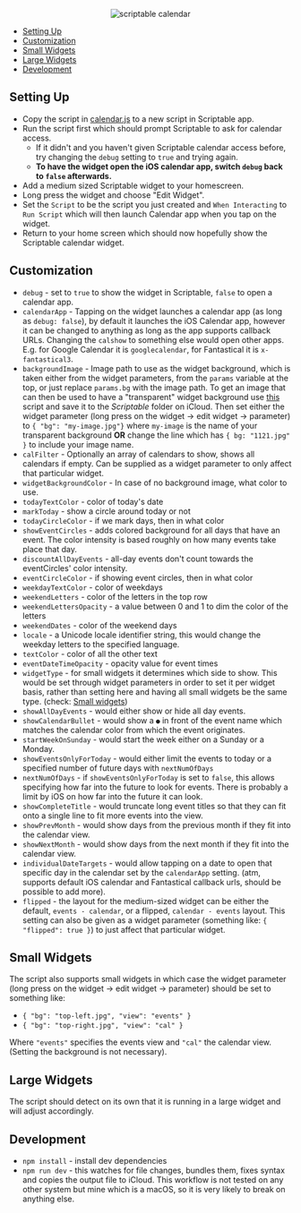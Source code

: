 <p align="center" >
    <img alt="scriptable calendar" src ="./assets/scriptable-calendar-widget.jpg">
</p>

- [Setting Up](#setting-up)
- [Customization](#customization)
- [Small Widgets](#small-widgets)
- [Large Widgets](#large-widgets)
- [Development](#development)

## Setting Up

- Copy the script in [calendar.js](./calendar.js) to a new script in Scriptable app.
- Run the script first which should prompt Scriptable to ask for calendar access.
  - If it didn't and you haven't given Scriptable calendar access before, try changing the `debug` setting to `true` and trying again.
  - **To have the widget open the iOS calendar app, switch `debug` back to `false` afterwards.**
- Add a medium sized Scriptable widget to your homescreen.
- Long press the widget and choose "Edit Widget".
- Set the `Script` to be the script you just created and `When Interacting` to `Run Script` which will then launch Calendar app when you tap on the widget.
- Return to your home screen which should now hopefully show the Scriptable calendar widget.

## Customization

- `debug` - set to `true` to show the widget in Scriptable, `false` to open a
  calendar app.
- `calendarApp` - Tapping on the widget launches a calendar app (as long as `debug: false`), by default it launches the iOS Calendar app, however it can be changed to anything as long as the app supports callback URLs. Changing the `calshow` to something else would open other apps. E.g. for Google Calendar it is `googlecalendar`, for Fantastical it is `x-fantastical3`.
- `backgroundImage` - Image path to use as the widget background, which is taken either from the widget parameters, from the `params` variable at the top, or just replace `params.bg` with the image path. To get an image that can then be used to have a "transparent" widget background use [this](https://gist.github.com/mzeryck/3a97ccd1e059b3afa3c6666d27a496c9#gistcomment-3468585) script and save it to the _Scriptable_ folder on iCloud. Then set either the widget parameter (long press on the widget -> edit widget -> parameter) to `{ "bg": "my-image.jpg"}` where `my-image` is the name of your transparent background **OR** change the line which has `{ bg: "1121.jpg" }` to include your image name.
- `calFilter` - Optionally an array of calendars to show, shows all calendars if empty. Can be supplied as a widget parameter to only affect that particular widget.
- `widgetBackgroundColor` - In case of no background image, what color to use.
- `todayTextColor` - color of today's date
- `markToday` - show a circle around today or not
- `todayCircleColor` - if we mark days, then in what color
- `showEventCircles` - adds colored background for all days that have an event. The color intensity is based roughly on how many events take place that day.
- `discountAllDayEvents` - all-day events don't count towards the eventCircles' color intensity.
- `eventCircleColor` - if showing event circles, then in what color
- `weekdayTextColor` - color of weekdays
- `weekendLetters` - color of the letters in the top row
- `weekendLettersOpacity` - a value between 0 and 1 to dim the color of the letters
- `weekendDates` - color of the weekend days
- `locale` - a Unicode locale identifier string, this would change the weekday letters to the specified language.
- `textColor` - color of all the other text
- `eventDateTimeOpacity` - opacity value for event times
- `widgetType` - for small widgets it determines which side to show. This would be set through widget parameters in order to set it per widget basis, rather than setting here and having all small widgets be the same type. (check: [Small widgets](#small-widgets))
- `showAllDayEvents` - would either show or hide all day events.
- `showCalendarBullet` - would show a `●` in front of the event name which matches the calendar color from which the event originates.
- `startWeekOnSunday` - would start the week either on a Sunday or a Monday.
- `showEventsOnlyForToday` - would either limit the events to today or a specified number of future days with `nextNumOfDays`
- `nextNumOfDays` - if `showEventsOnlyForToday` is set to `false`, this allows specifying how far into the future to look for events. There is probably a limit by iOS on how far into the future it can look.
- `showCompleteTitle` - would truncate long event titles so that they can fit onto a single line to fit more events into the view.
- `showPrevMonth` - would show days from the previous month if they fit into the calendar view.
- `showNextMonth` - would show days from the next month if they fit into the calendar view.
- `individualDateTargets` - would allow tapping on a date to open that specific day in the calendar set by the `calendarApp` setting. (atm, supports default iOS calendar and Fantastical callback urls, should be possible to add more).
- `flipped` - the layout for the medium-sized widget can be either the default, `events - calendar`, or a flipped, `calendar - events` layout. This setting can also be given as a widget parameter (something like: `{ "flipped": true }`) to just affect that particular widget.

## Small Widgets

The script also supports small widgets in which case the widget parameter (long press on the widget -> edit widget -> parameter) should be set to something like:

- `{ "bg": "top-left.jpg", "view": "events" }`
- `{ "bg": "top-right.jpg", "view": "cal" }`

Where `"events"` specifies the events view and `"cal"` the calendar view. (Setting the background is not necessary).

## Large Widgets

The script should detect on its own that it is running in a large widget and will adjust accordingly.

## Development

- `npm install` - install dev dependencies
- `npm run dev` - this watches for file changes, bundles them, fixes syntax and copies the output file to iCloud. This workflow is not tested on any other system but mine which is a macOS, so it is very likely to break on anything else.
